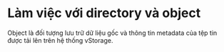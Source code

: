 # Làm việc với directory và object

Object là đối tượng lưu trữ dữ liệu gốc và thông tin metadata của tệp tin được tải lên trên hệ thống vStorage.
